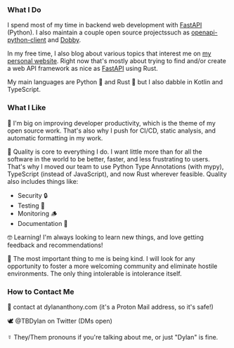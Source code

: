 ### What I Do

I spend most of my time in backend web development with [FastAPI] (Python). I also maintain a couple open source projectssuch as [openapi-python-client] and [Dobby].

In my free time, I also blog about various topics that interest me on [my personal website][website]. Right now that's mostly about trying to find and/or create a web API framework as nice as [FastAPI] using Rust.

My main languages are Python 🐍 and Rust 🦀 but I also dabble in Kotlin and TypeScript.

### What I Like

🥰 I'm big on improving developer productivity, which is the theme of my open source work. That's also why I push for CI/CD, static analysis, and automatic formatting in my work.

🧐 Quality is core to everything I do. I want little more than for all the software in the world to be better, faster, and less frustrating to users. That's why I moved our team to use Python Type Annotations (with mypy), TypeScript (instead of JavaScript), and now Rust wherever feasible. Quality also includes things like:
- Security 🔒
- Testing 🧪
- Monitoring 🪵
- Documentation 📜

🤓 Learning! I'm always looking to learn new things, and love getting feedback and recommendations!

💜 The most important thing to me is being kind. I will look for any opportunity to foster a more welcoming community and eliminate hostile environments. The only thing intolerable is intolerance itself.

### How to Contact Me
💌 contact at dylananthony.com (it's a Proton Mail address, so it's safe!)

🕊 @TBDylan on Twitter (DMs open)

☿ They/Them pronouns if you're talking about me, or just "Dylan" is fine.

[openapi-python-client]: https://github.com/triaxtec/openapi-python-client
[dobby]: https://github.com/triaxtec/dobby
[FastAPI]: https://fastapi.tiangolo.com
[website]: https://dylananthony.com
